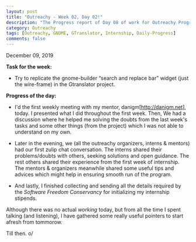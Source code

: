 ```yaml
---
layout: post
title: "Outreachy - Week 02, Day 02!"
description: "The Progress report of Day 08 of work for Outreachy Program."
category: Outreachy
tags: [Outreachy, GNOME, GTranslator, Internship, Daily-Progress]
comments: false
---
```


December 09, 2019

**Task for the week:**

- Try to replicate the gnome-builder “search and replace bar” widget (just the wire-frame) in the Gtranslator project.

**Progress of the day:**

- I'd the first weekly meeting with my mentor, danigm[http://danigm.net], today. I presented what I did throughout the first week. Then, We had a discussion where he helped me solving the doubts from the last week's tasks and some other things (from the project) which I was not able to understand on my own.

- Later in the evening, we (all the outreachy organizers, interns & mentors) had our first zulip chat conversation. The interns shared their problems/doubts with others, seeking solutions and open guidance. The rest others shared their experience from the first week of internship. The mentors & organizers meanwhile shared some useful tips and advices which might help in ensuring smooth run of the program.

- And lastly, I finished collecting and sending all the details required by the *Software Freedom Conservancy* for initializing my internship stipends. 

Although there was no actual *working* today, but from all the time I spent talking (and listening), I have gathered some really useful pointers to start afresh from tommorow.

Till then. o/

